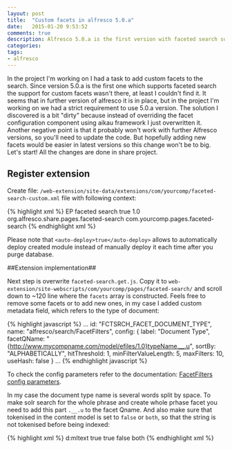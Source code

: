 ```yaml
---
layout: post
title:  "Custom facets in alfresco 5.0.a"
date:   2015-01-20 9:53:52
comments: true
description: Alfresco 5.0.a is the first version with faceted search support. By default it supports 7 facets. Here I'll show how to add custom facets on custom metadata.
categories: 
tags: 
- alfresco
---
```


In the project I'm working on I had a task to add custom facets to the search. Since version 5.0.a is the first one which supports faceted search the support for custom facets wasn't there, at least I couldn't find it. It seems that in further version of alfresco it is in place, but in the project I'm working on we had a strict requirement to use 5.0.a version. The solution I discovered is a bit "dirty" because instead of overriding the facet configuration component using aikau framework I just overwritten it. Another negative point is that it probably won't work with further Alfresco versions, so you'll need to update the code. But hopefully adding new facets would be easier in latest versions so this change won't be to big.
Let's start!
All the changes are done in share project.

## Register extension

Create file: `/web-extension/site-data/extensions/com/yourcomp/faceted-search-custom.xml` file with following context:

{% highlight xml %}
<extension>
  <modules>
    <module>
      <id>EP faceted search</id>
      <auto-deploy>true</auto-deploy>
      <version>1.0</version>
      <customizations>
        <customization>
          <targetPackageRoot>
            org.alfresco.share.pages.faceted-search
          </targetPackageRoot>
          <sourcePackageRoot>
            com.yourcomp.pages.faceted-search
          </sourcePackageRoot>
        </customization>
      </customizations>
    </module>
  </modules>
</extension>
{% endhighlight xml %}

Please note that `<auto-deploy>true</auto-deploy>` allows to automatically deploy created module instead of manually deploy it each time after you purge database.

##Extension implementation##

Next step is overwrite `faceted-search.get.js`. Copy it to `web-extension/site-webscripts/com/yourcomp/pages/faceted-search/` and scroll down to ~120 line where the `facets` array is constructed. Feels free to remove some facets or to add new ones, in my case I added custom metadata field, which refers to the type of document:

{% highlight javascript %}
...
id: "FCTSRCH_FACET_DOCUMENT_TYPE",
    name: "alfresco/search/FacetFilters",
    config: {
      label: "Document Type",
      facetQName: "{http://www.mycompname.com/model/efiles/1.0}typeName.__.u",
      sortBy: "ALPHABETICALLY",
      hitThreshold: 1,
      minFilterValueLength: 5,
      maxFilters: 10,
      useHash: false
    }
...
{% endhighlight javascript %}

To check the config parameters refer to the documentation: [FacetFilters config parameters].

In my case the document type name is several words split by space. To make solr search for the whole phrase and create whole prhase facet you need to add this part `.__.u` to the facet Qname. And also make sure that tokenised in the content model is set to `false` or `both`, so that the string is not tokenised before being indexed:

{% highlight xml %}
<property name="ef:typeName">
  <type>d:mltext</type>
  <mandatory>true</mandatory>
  <index enabled="true">
    <atomic>true</atomic>
    <stored>false</stored>
    <tokenised>both</tokenised>
  </index>
</property>
{% endhighlight xml %}

[FacetFilters config parameters]: http://dev.alfresco.com/resource/docs/jsdoc-haiku/FacetFilters.html